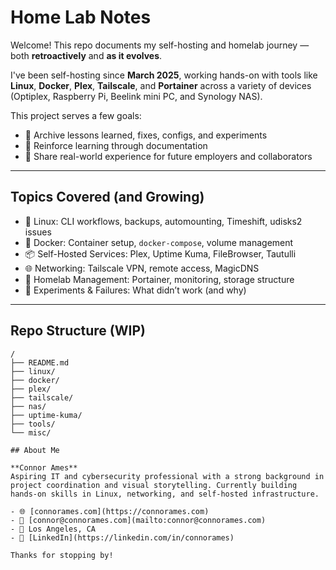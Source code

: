 # Home Lab Notes

Welcome! This repo documents my self-hosting and homelab journey — both **retroactively** and **as it evolves**.

I've been self-hosting since **March 2025**, working hands-on with tools like **Linux**, **Docker**, **Plex**, **Tailscale**, and **Portainer** across a variety of devices (Optiplex, Raspberry Pi, Beelink mini PC, and Synology NAS).

This project serves a few goals:
- 📓 Archive lessons learned, fixes, configs, and experiments
- 🧠 Reinforce learning through documentation
- 💼 Share real-world experience for future employers and collaborators

---

## Topics Covered (and Growing)

- 🐧 Linux: CLI workflows, backups, automounting, Timeshift, udisks2 issues
- 🐳 Docker: Container setup, `docker-compose`, volume management
- 📦 Self-Hosted Services: Plex, Uptime Kuma, FileBrowser, Tautulli
- 🌐 Networking: Tailscale VPN, remote access, MagicDNS
- 🧰 Homelab Management: Portainer, monitoring, storage structure
- 🧪 Experiments & Failures: What didn’t work (and why)

---

## Repo Structure (WIP)

```text
/
├── README.md
├── linux/
├── docker/
├── plex/
├── tailscale/
├── nas/
├── uptime-kuma/
├── tools/
└── misc/

## About Me

**Connor Ames**  
Aspiring IT and cybersecurity professional with a strong background in project coordination and visual storytelling. Currently building hands-on skills in Linux, networking, and self-hosted infrastructure.

- 🌐 [connorames.com](https://connorames.com)
- 📧 [connor@connorames.com](mailto:connor@connorames.com)
- 📍 Los Angeles, CA
- 🔗 [LinkedIn](https://linkedin.com/in/connorames)

Thanks for stopping by!
